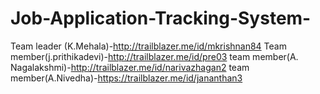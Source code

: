 # Job-Application-Tracking-System-
Team leader (K.Mehala)-http://trailblazer.me/id/mkrishnan84
Team member(j.prithikadevi)-http://trailblazer.me/id/pre03
team member(A. Nagalakshmi)-http://trailblazer.me/id/narivazhagan2
team member(A.Nivedha)-https://trailblazer.me/id/jananthan3
